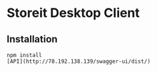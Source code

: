 Storeit Desktop Client
======================
Installation
------------
    npm install
    [API](http://78.192.138.139/swagger-ui/dist/)
